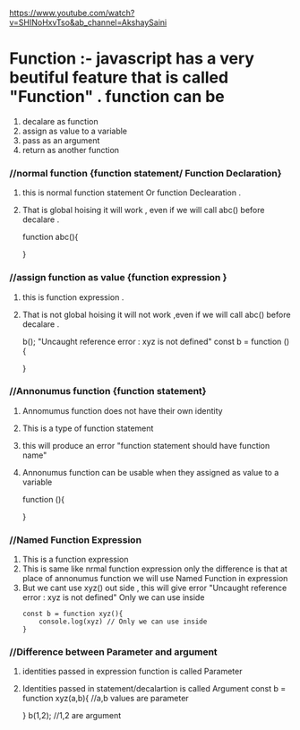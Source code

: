 https://www.youtube.com/watch?v=SHINoHxvTso&ab_channel=AkshaySaini

# Function :- javascript has a very beutiful feature that is called "Function" . function can be 
1. decalare as function 
2. assign as value to a variable 
3. pass as an argument 
4. return as another function 

### //normal function {function statement/ Function Declaration}
1. this is normal function statement Or function Declearation .
2. That is global hoising it will work , even if we will call abc() before decalare . 
    
    function abc(){

    }

### //assign function as value {function expression }
1. this is function expression .
2. That is not global hoising it will not work ,even if we will call abc() before decalare . 

    b(); "Uncaught reference error : xyz is not defined"
    const b = function (){

    }


### //Annonumus  function {function statement}
1. Annomumus function does not have their own identity 
2. This is a type of function statement 
3. this will produce an error "function statement should have function name"
4. Annonumus function can be usable when they assigned as value to a variable 
   
    function (){

    }

### //Named Function Expression
1. This is a function expression 
2. This is same like nrmal function expression only the difference is that at place of annonumus function we will use Named Function in expression  
3. But we cant use xyz() out side , this will give error "Uncaught reference error : xyz is not defined"
    Only we can use inside 
    ``` 
    const b = function xyz(){
        console.log(xyz) // Only we can use inside 
    }
    ```
### //Difference between Parameter and argument 
1. identities passed in expression function is called Parameter 
2. Identities passed in statement/decalartion is called Argument 
    const b = function xyz(a,b){ //a,b values are parameter

    }
    b(1,2); //1,2 are argument
